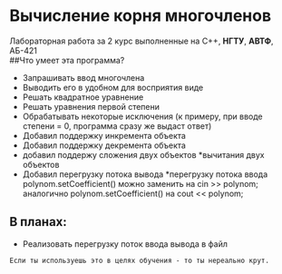 # Вычисление корня многочленов
Лабораторная работа за 2 курс выполненные на C++, **НГТУ**, **АВТФ**, АБ-421
<br>
##Что умеет эта программа?

* Запрашивать ввод многочлена 
* Выводить его в удобном для восприятия виде 
* Решать квадратное уравнение
* Решать уравнения первой степени
* Обрабатывать некоторые исключения (к примеру, при вводе степени = 0, программа сразу же выдаст ответ)
* Добавил поддержку инкремента объекта
* Добавил поддержку декремента объекта
* добавил поддержу сложения двух объектов
     *вычитания двух объектов
* Добавил перегрузку потока вывода
       *перегрузку потока ввода
polynom.setCoefficient() можно заменить на cin >> polynom;
аналогично polynom.setCoefficient() на cout << polynom;


## В планах:

* Реализовать перегрузку поток ввода вывода в файл


`Если ты используешь это в целях обучения - то ты нереально крут.`
